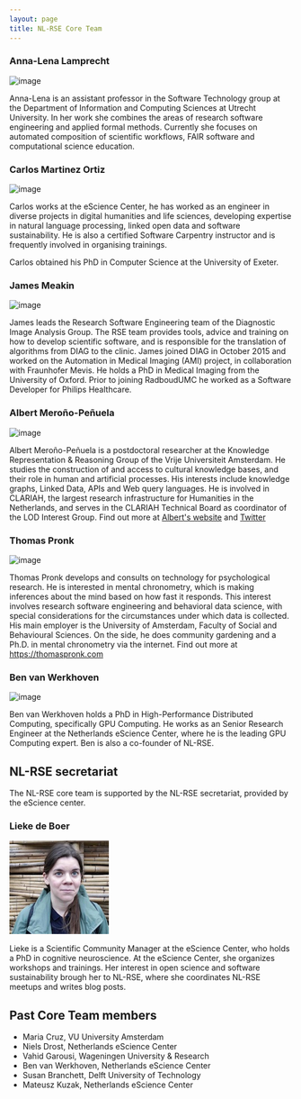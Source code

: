 ```yaml
---
layout: page
title: NL-RSE Core Team
---
```


### Anna-Lena Lamprecht
![image](/img/core-team/Anna-Lena.jpg)

Anna-Lena is an assistant professor in the Software Technology group at the Department of Information and Computing Sciences at Utrecht University. In her work she combines the areas of research software engineering and applied formal methods. Currently she focuses on automated composition of scientific workflows, FAIR software and computational science education.

### Carlos Martinez Ortiz
![image](/img/core-team/carlos.jpg)

Carlos works at the eScience Center, he has worked as an engineer in diverse projects in digital humanities and life sciences, developing expertise in natural language processing, linked open data and software sustainability. He is also a certified Software Carpentry instructor and is frequently involved in organising trainings.

Carlos obtained his PhD in Computer Science at the University of Exeter.

### James Meakin
![image](/img/core-team/james.jpg)

James leads the Research Software Engineering team of the Diagnostic Image Analysis Group. The RSE team provides tools, advice and training on how to develop scientific software, and is responsible for the translation of algorithms from DIAG to the clinic.
James joined DIAG in October 2015 and worked on the Automation in Medical Imaging (AMI) project, in collaboration with Fraunhofer Mevis. He holds a PhD in Medical Imaging from the University of Oxford. Prior to joining RadboudUMC he worked as a Software Developer for Philips Healthcare.

### Albert Meroño-Peñuela
![image](/img/core-team/albert.jpg)

Albert Meroño-Peñuela is a postdoctoral researcher at the Knowledge Representation & Reasoning Group of the Vrije Universiteit Amsterdam. He studies the construction of and access to cultural knowledge bases, and their role in human and artificial processes. His interests include knowledge graphs, Linked Data, APIs and Web query languages. He is  involved in CLARIAH, the largest research infrastructure for Humanities in the Netherlands, and serves in the CLARIAH Technical Board as coordinator of the LOD Interest Group.
Find out more at [Albert's website](https://www.albertmeronyo.org/) and [Twitter](https://twitter.com/albertmeronyo)

### Thomas Pronk
![image](/img/core-team/thomas.jpg)

Thomas Pronk develops and consults on technology for psychological research. He is interested in mental chronometry, which is making inferences about the mind based on how fast it responds. This interest involves research software engineering and behavioral data science, with special considerations for the circumstances under which data is collected. His main employer is the University of Amsterdam, Faculty of Social and Behavioural Sciences. On the side, he does community gardening and a Ph.D. in mental chronometry via the internet. Find out more at https://thomaspronk.com

### Ben van Werkhoven
![image](/img/core-team/ben.jpg)

Ben van Werkhoven holds a PhD in High-Performance Distributed Computing, specifically GPU Computing. He works as an Senior Research Engineer at the Netherlands eScience Center, where he is the leading GPU Computing expert. Ben is also a co-founder of NL-RSE.

## NL-RSE secretariat
The NL-RSE core team is supported by the NL-RSE secretariat, provided by the eScience center.

### Lieke de Boer
![image](/img/core-team/lieke.jpg)

Lieke is a Scientific Community Manager at the eScience Center, who holds a PhD in cognitive neuroscience. At the eScience Center, she organizes workshops and trainings. Her interest in open science and software sustainability brough her to NL-RSE, where she coordinates NL-RSE meetups and writes blog posts.


## Past Core Team members

* Maria Cruz, VU University Amsterdam
* Niels Drost, Netherlands eScience Center
* Vahid Garousi, Wageningen University & Research
* Ben van Werkhoven, Netherlands eScience Center
* Susan Branchett, Delft University of Technology
* Mateusz Kuzak, Netherlands eScience Center
